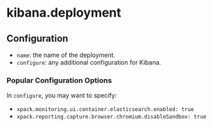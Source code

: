 # kibana.deployment

## Configuration
* `name`: the name of the deployment.
* `configure`: any additional configuration for Kibana.

### Popular Configuration Options
In `configure`, you may want to specify:
* `xpack.monitoring.ui.container.elasticsearch.enabled: true`
* `xpack.reporting.capture.browser.chromium.disableSandbox: true`

